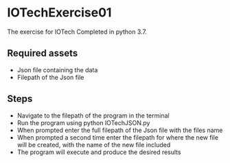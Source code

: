 # IOTechExercise01
The exercise for IOTech Completed in python 3.7.
## Required assets
* Json file containing the data
* Filepath of the Json file

## Steps
* Navigate to the filepath of the program in the terminal
* Run the program using python IOTechJSON.py
* When prompted enter the full filepath of the Json file with the files name
* When prompted a second time enter the filepath for where the new file will be created, with the name of the new file included
* The program will execute and produce the desired results
